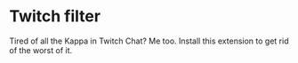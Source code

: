 # Twitch filter

Tired of all the Kappa in Twitch Chat? Me too. Install this extension to get rid of the worst of it.
